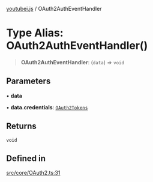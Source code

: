 [youtubei.js](../README.md) / OAuth2AuthEventHandler

# Type Alias: OAuth2AuthEventHandler()

> **OAuth2AuthEventHandler**: (`data`) => `void`

## Parameters

• **data**

• **data.credentials**: [`OAuth2Tokens`](OAuth2Tokens.md)

## Returns

`void`

## Defined in

[src/core/OAuth2.ts:31](https://github.com/LuanRT/YouTube.js/blob/fc5571629eca037af7de03f4b903da6add1f300b/src/core/OAuth2.ts#L31)
